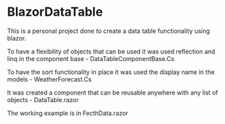 # BlazorDataTable
 
This is a personal project done to create a data table functionality using blazor.

To have a flexibility of objects that can be used it was used reflection and linq in the component base - DataTableComponentBase.Cs

To have the sort functionality in place it was used the display name in the models - WeatherForecast.Cs

It was created a component that can be reusable anywhere with any list of objects - DataTable.razor

The working example is in FecthData.razor
